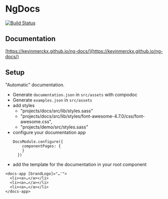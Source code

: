 # NgDocs

[![Build Status](https://travis-ci.org/kevinmerckx/ng-docs.svg?branch=develop)](https://travis-ci.org/kevinmerckx/ng-docs)

## Documentation

[https://kevinmerckx.github.io/ng-docs/](https://kevinmerckx.github.io/ng-docs/)

## Setup

"Automatic" documentation.

* Generate `documentation.json` in `src/assets` with compodoc
* Generate `examples.json` in `src/assets`
* add styles
  * "projects/docs/src/lib/styles.sass"
  * "projects/docs/src/lib/styles/font-awesome-4.7.0/css/font-awesome.css",
  * "projects/demo/src/styles.sass"
* configure your documentation app
  ```
  DocsModule.configure({
      componentPages: {
      }
    })
  ```
* add the template for the documentation in your root component
```
<docs-app [brandLogo]="…'">
  <li><a>…</a></li>
  <li><a>…</a></li>
  <li><a>…</a></li>
</docs-app>

```
